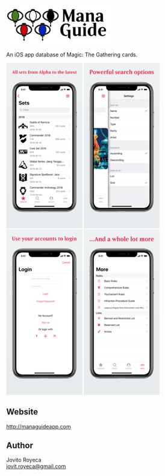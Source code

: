 ![Mana Guide](logo_with_words_4.png)

An iOS app database of Magic: The Gathering cards.

<img src="fastlane/screenshots/en-US/iPhone%20X-01Sets_framed.png" width="40%"> <img src="fastlane/screenshots/en-US/iPhone%20X-02Search_framed.png" width="40%"> <img src="fastlane/screenshots/en-US/iPhone%20X-03Account_framed.png" width="40%"> <img src="fastlane/screenshots/en-US/iPhone%20X-04More_framed.png" width="40%">

## Website
http://managuideapp.com

## Author
Jovito Royeca<br/>
jovit.royeca@gmail.com


